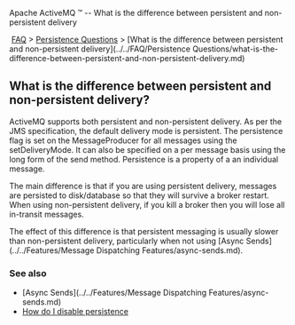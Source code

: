 Apache ActiveMQ ™ -- What is the difference between persistent and non-persistent delivery 

 [FAQ](/FAQ/index.md) > [Persistence Questions](../../FAQ/persistence-questions.md) > [What is the difference between persistent and non-persistent delivery](../../FAQ/Persistence Questions/what-is-the-difference-between-persistent-and-non-persistent-delivery.md)


What is the difference between persistent and non-persistent delivery?
----------------------------------------------------------------------

ActiveMQ supports both persistent and non-persistent delivery. As per the JMS specification, the default delivery mode is persistent. The persistence flag is set on the MessageProducer for all messages using the setDeliveryMode. It can also be specified on a per message basis using the long form of the send method. Persistence is a property of a an individual message.

The main difference is that if you are using persistent delivery, messages are persisted to disk/database so that they will survive a broker restart. When using non-persistent delivery, if you kill a broker then you will lose all in-transit messages.

The effect of this difference is that persistent messaging is usually slower than non-persistent delivery, particularly when not using [Async Sends](../../Features/Message Dispatching Features/async-sends.md).

### See also

*   [Async Sends](../../Features/Message Dispatching Features/async-sends.md)
*   [How do I disable persistence](how-do-i-disable-Features/persistence.md)

